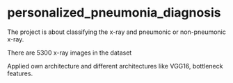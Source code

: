 # personalized_pneumonia_diagnosis

The project is about classifying the x-ray and pneumonic or non-pneumonic x-ray.

There are 5300 x-ray images in the dataset

Applied own architecture and different architectures like VGG16, bottleneck features.

